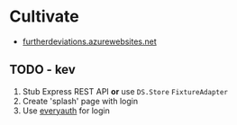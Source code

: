 # Cultivate

 - [furtherdeviations.azurewebsites.net](http://furtherdeviations.azurewebsites.net/)

## TODO - kev

1. Stub Express REST API **or** use `DS.Store` `FixtureAdapter`
2. Create 'splash' page with login
3. Use [everyauth](https://github.com/bnoguchi/everyauth) for login